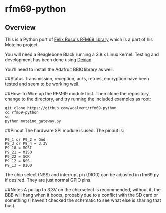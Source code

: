 # rfm69-python

## Overview
This is a Python port of [Felix Rusu's RFM69 library](https://github.com/LowPowerLab/RFM69) which is a part of his Moteino project.

You will need a Beaglebone Black running a 3.8.x Linux kernel. Testing and development has been done using [Debian](>http://elinux.org/BeagleBoardDebian).

You'll need to install the [Adafruit BBIO library](https://github.com/adafruit/adafruit-beaglebone-io-python) as well.

##Status
Transmission, reception, acks, retries, encryption have been tested and seem to be working well.

##How-To
Wire up the RFM69 module first. Then clone the repository, change to the directory, and try running the included examples as root:

```
git clone https://github.com/wcalvert/rfm69-python
cd rfm69-python
su
python moteino_gateway.py
```

##Pinout
The hardware SPI module is used. The pinout is:

```
P9_1 or P9_2 = Gnd
P9_3 or P9_4 = 3.3V
P9_18 = MOSI
P9_21 = MISO
P9_22 = SCK 
P9_12 = NSS
P9_13 = DIO0 
```

The chip select (NSS) and interrupt pin (DIO0) can be adjusted in rfm69.py if desired. They are just normal GPIO pins.

##Notes
A pullup to 3.3V on the chip select is recommended, without it, the BBB will hang when it boots, probably due to a conflict with the SD card or something (I haven't checked the schematic to see what else is sharing that bus).